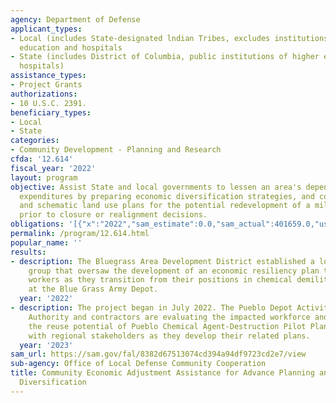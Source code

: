 ```yaml
---
agency: Department of Defense
applicant_types:
- Local (includes State-designated lndian Tribes, excludes institutions of higher
  education and hospitals
- State (includes District of Columbia, public institutions of higher education and
  hospitals)
assistance_types:
- Project Grants
authorizations:
- 10 U.S.C. 2391.
beneficiary_types:
- Local
- State
categories:
- Community Development - Planning and Research
cfda: '12.614'
fiscal_year: '2022'
layout: program
objective: Assist State and local governments to lessen an area's dependence on defense
  expenditures by preparing economic diversification strategies, and contingency strategies
  and schematic land use plans for the potential redevelopment of a military installation
  prior to closure or realignment decisions.
obligations: '[{"x":"2022","sam_estimate":0.0,"sam_actual":401659.0,"usa_spending_actual":401659.0},{"x":"2023","sam_estimate":1184452.0,"sam_actual":0.0,"usa_spending_actual":1536343.0},{"x":"2024","sam_estimate":500000.0,"sam_actual":0.0,"usa_spending_actual":0.0}]'
permalink: /program/12.614.html
popular_name: ''
results:
- description: The Bluegrass Area Development District established a local leadership
    group that oversaw the development of an economic resiliency plan to retain 1,900
    workers as they transition from their positions in chemical demilitarization operations
    at the Blue Grass Army Depot.
  year: '2022'
- description: The project began in July 2022. The Pueblo Depot Activity Development
    Authority and contractors are evaluating the impacted workforce and analyzing
    the reuse potential of Pueblo Chemical Agent-Destruction Pilot Plant, and meeting
    with regional stakeholders as they develop their related plans.
  year: '2023'
sam_url: https://sam.gov/fal/8382d67513074cd394a94df9723cd2e7/view
sub-agency: Office of Local Defense Community Cooperation
title: Community Economic Adjustment Assistance for Advance Planning and Economic
  Diversification
---
```

